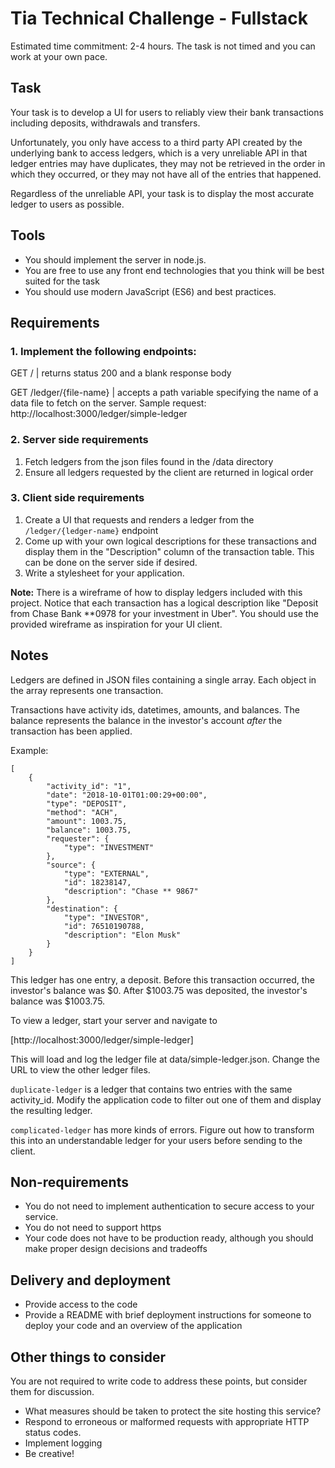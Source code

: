 # Tia Technical Challenge - Fullstack
Estimated time commitment: 2-4 hours. The task is not timed and you can work at your own pace.

## Task
Your task is to develop a UI for users to reliably view their bank transactions including deposits, withdrawals and transfers.

Unfortunately, you only have access to a third party API created by the underlying bank to access ledgers, which is a very unreliable API in that ledger entries may have duplicates, they may not be retrieved in the order in which they occurred, or they may not have all of the entries that happened.

Regardless of the unreliable API, your task is to display the most accurate ledger to users as possible.

## Tools
* You should implement the server in node.js.
* You are free to use any front end technologies that you think will be best suited for the task
* You should use modern JavaScript (ES6) and best practices.

## Requirements

### 1. Implement the following endpoints:

GET / | returns status 200 and a blank response body

GET /ledger/{file-name} | accepts a path variable specifying the name of a data file to fetch on the server. Sample request: http://localhost:3000/ledger/simple-ledger

### 2. Server side requirements

1. Fetch ledgers from the json files found in the /data directory
1. Ensure all ledgers requested by the client are returned in logical order

### 3. Client side requirements

1. Create a UI that requests and renders a ledger from the `/ledger/{ledger-name}` endpoint
2. Come up with your own logical descriptions for these transactions and display them in the "Description" column of the
transaction table. This can be done on the server side if desired.
3. Write a stylesheet for your application.

**Note:** There is a wireframe of how to display ledgers included with this project. Notice that each transaction has a logical
          description like "Deposit from Chase Bank **0978 for your investment in Uber". You should use the provided wireframe as inspiration for your UI client.

## Notes

Ledgers are defined in JSON files containing a single array. Each object in the array represents one transaction.

Transactions have activity ids, datetimes, amounts, and balances. The balance represents the balance in the investor's
account *after* the transaction has been applied.

Example:

```
[
    {
        "activity_id": "1",
        "date": "2018-10-01T01:00:29+00:00",
        "type": "DEPOSIT",
        "method": "ACH",
        "amount": 1003.75,
        "balance": 1003.75,
        "requester": {
            "type": "INVESTMENT"
        },
        "source": {
            "type": "EXTERNAL",
            "id": 18238147,
            "description": "Chase ** 9867"
        },
        "destination": {
            "type": "INVESTOR",
            "id": 76510190788,
            "description": "Elon Musk"
        }
    }
]
```

This ledger has one entry, a deposit. Before this transaction occurred, the investor's balance was $0. After $1003.75
was deposited, the investor's balance was $1003.75.

To view a ledger, start your server and navigate to

[http://localhost:3000/ledger/simple-ledger]

This will load and log the ledger file at data/simple-ledger.json. Change the URL to view the other ledger files.

`duplicate-ledger` is a ledger that contains two entries with the same activity_id. Modify the application code to
filter out one of them and display the resulting ledger.

`complicated-ledger` has more kinds of errors. Figure out how to transform this into an understandable ledger for your users before sending to the client.

## Non-requirements
* You do not need to implement authentication to secure access to your service.
* You do not need to support https
* Your code does not have to be production ready, although you should make proper design decisions and tradeoffs

## Delivery and deployment
* Provide access to the code
* Provide a README with brief deployment instructions for someone to deploy your code and an overview of the application

## Other things to consider
You are not required to write code to address these points, but consider them for discussion.

* What measures should be taken to protect the site hosting this service?
* Respond to erroneous or malformed requests with appropriate HTTP status codes.
* Implement logging
* Be creative!